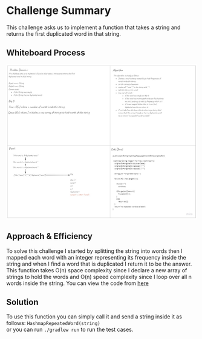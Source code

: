 # Challenge Summary
<!-- Description of the challenge -->
This challenge asks us to implement a function that takes a string and returns the first duplicated word in that string. 
## Whiteboard Process
<!-- Embedded whiteboard image -->
![hashmap-duplicated-words whiteboard](./hashmap-duplicated-words.jpg)
## Approach & Efficiency
<!-- What approach did you take? Why? What is the Big O space/time for this approach? -->
To solve this challenge I started by splitting the string into words then I mapped each word with an integer representing its frequency inside the string and when I find a word that is duplicated I return it to be the answer.
This function takes O(n) space complexity since I declare a new array of strings to hold the words and O(n) speed complexity since I loop over all n words inside the string. 
You can view the code from [here](https://baraahabusara.github.io/data-structures-and-algorithms/hashtable/app/src/main/java/hashtable/App.java)
## Solution
<!-- Show how to run your code, and examples of it in action -->
To use this function you can simply call it and send a string inside it as follows:
`HashmapRepeatedWord(string)`  
or you can run `./gradlew run`  to run the test cases. 